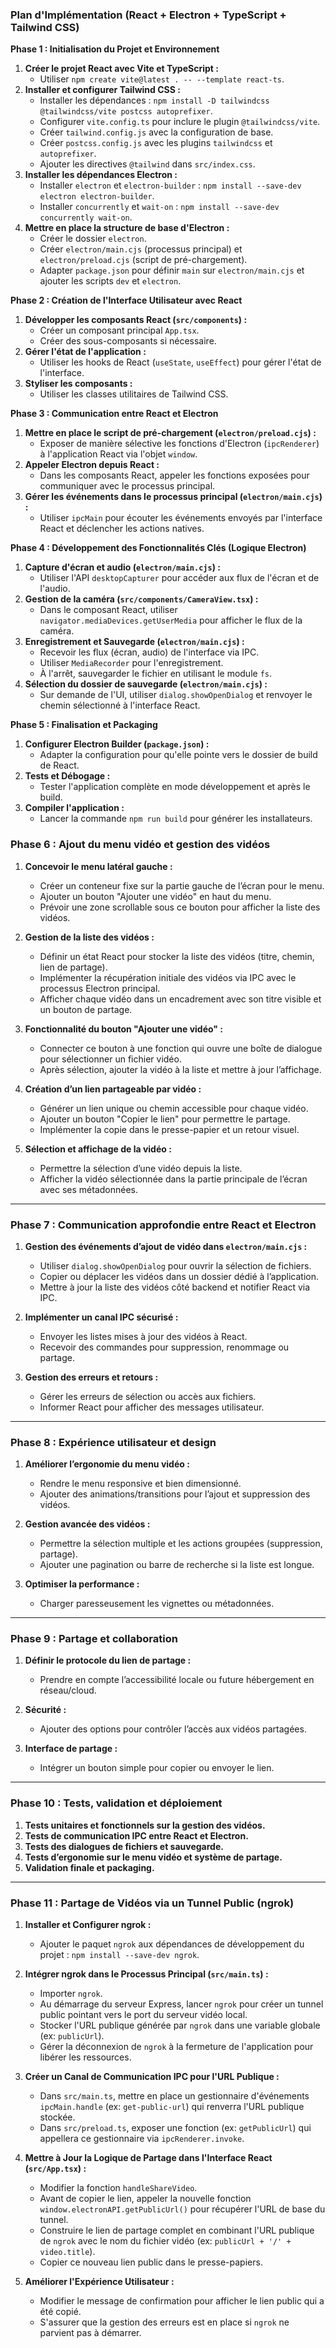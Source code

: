 ### **Plan d'Implémentation (React + Electron + TypeScript + Tailwind CSS)**

**Phase 1 : Initialisation du Projet et Environnement**

1.  **Créer le projet React avec Vite et TypeScript :**
    - Utiliser `npm create vite@latest . -- --template react-ts`.
2.  **Installer et configurer Tailwind CSS :**
    - Installer les dépendances : `npm install -D tailwindcss @tailwindcss/vite postcss autoprefixer`.
    - Configurer `vite.config.ts` pour inclure le plugin `@tailwindcss/vite`.
    - Créer `tailwind.config.js` avec la configuration de base.
    - Créer `postcss.config.js` avec les plugins `tailwindcss` et `autoprefixer`.
    - Ajouter les directives `@tailwind` dans `src/index.css`.
3.  **Installer les dépendances Electron :**
    - Installer `electron` et `electron-builder` : `npm install --save-dev electron electron-builder`.
    - Installer `concurrently` et `wait-on` : `npm install --save-dev concurrently wait-on`.
4.  **Mettre en place la structure de base d'Electron :**
    - Créer le dossier `electron`.
    - Créer `electron/main.cjs` (processus principal) et `electron/preload.cjs` (script de pré-chargement).
    - Adapter `package.json` pour définir `main` sur `electron/main.cjs` et ajouter les scripts `dev` et `electron`.

**Phase 2 : Création de l'Interface Utilisateur avec React**

1.  **Développer les composants React (`src/components`) :**
    - Créer un composant principal `App.tsx`.
    - Créer des sous-composants si nécessaire.
2.  **Gérer l'état de l'application :**
    - Utiliser les hooks de React (`useState`, `useEffect`) pour gérer l'état de l'interface.
3.  **Styliser les composants :**
    - Utiliser les classes utilitaires de Tailwind CSS.

**Phase 3 : Communication entre React et Electron**

1.  **Mettre en place le script de pré-chargement (`electron/preload.cjs`) :**
    - Exposer de manière sélective les fonctions d'Electron (`ipcRenderer`) à l'application React via l'objet `window`.
2.  **Appeler Electron depuis React :**
    - Dans les composants React, appeler les fonctions exposées pour communiquer avec le processus principal.
3.  **Gérer les événements dans le processus principal (`electron/main.cjs`) :**
    - Utiliser `ipcMain` pour écouter les événements envoyés par l'interface React et déclencher les actions natives.

**Phase 4 : Développement des Fonctionnalités Clés (Logique Electron)**

1.  **Capture d'écran et audio (`electron/main.cjs`) :**
    - Utiliser l'API `desktopCapturer` pour accéder aux flux de l'écran et de l'audio.
2.  **Gestion de la caméra (`src/components/CameraView.tsx`) :**
    - Dans le composant React, utiliser `navigator.mediaDevices.getUserMedia` pour afficher le flux de la caméra.
3.  **Enregistrement et Sauvegarde (`electron/main.cjs`) :**
    - Recevoir les flux (écran, audio) de l'interface via IPC.
    - Utiliser `MediaRecorder` pour l'enregistrement.
    - À l'arrêt, sauvegarder le fichier en utilisant le module `fs`.
4.  **Sélection du dossier de sauvegarde (`electron/main.cjs`) :**
    - Sur demande de l'UI, utiliser `dialog.showOpenDialog` et renvoyer le chemin sélectionné à l'interface React.

**Phase 5 : Finalisation et Packaging**

1.  **Configurer Electron Builder (`package.json`) :**
    - Adapter la configuration pour qu'elle pointe vers le dossier de build de React.
2.  **Tests et Débogage :**
    - Tester l'application complète en mode développement et après le build.
3.  **Compiler l'application :**
    - Lancer la commande `npm run build` pour générer les installateurs.

### **Phase 6 : Ajout du menu vidéo et gestion des vidéos**

1. **Concevoir le menu latéral gauche :**

   - Créer un conteneur fixe sur la partie gauche de l’écran pour le menu.
   - Ajouter un bouton "Ajouter une vidéo" en haut du menu.
   - Prévoir une zone scrollable sous ce bouton pour afficher la liste des vidéos.

2. **Gestion de la liste des vidéos :**

   - Définir un état React pour stocker la liste des vidéos (titre, chemin, lien de partage).
   - Implémenter la récupération initiale des vidéos via IPC avec le processus Electron principal.
   - Afficher chaque vidéo dans un encadrement avec son titre visible et un bouton de partage.

3. **Fonctionnalité du bouton "Ajouter une vidéo" :**

   - Connecter ce bouton à une fonction qui ouvre une boîte de dialogue pour sélectionner un fichier vidéo.
   - Après sélection, ajouter la vidéo à la liste et mettre à jour l’affichage.

4. **Création d’un lien partageable par vidéo :**

   - Générer un lien unique ou chemin accessible pour chaque vidéo.
   - Ajouter un bouton "Copier le lien" pour permettre le partage.
   - Implémenter la copie dans le presse-papier et un retour visuel.

5. **Sélection et affichage de la vidéo :**
   - Permettre la sélection d’une vidéo depuis la liste.
   - Afficher la vidéo sélectionnée dans la partie principale de l’écran avec ses métadonnées.

---

### **Phase 7 : Communication approfondie entre React et Electron**

1. **Gestion des événements d’ajout de vidéo dans `electron/main.cjs` :**

   - Utiliser `dialog.showOpenDialog` pour ouvrir la sélection de fichiers.
   - Copier ou déplacer les vidéos dans un dossier dédié à l’application.
   - Mettre à jour la liste des vidéos côté backend et notifier React via IPC.

2. **Implémenter un canal IPC sécurisé :**

   - Envoyer les listes mises à jour des vidéos à React.
   - Recevoir des commandes pour suppression, renommage ou partage.

3. **Gestion des erreurs et retours :**
   - Gérer les erreurs de sélection ou accès aux fichiers.
   - Informer React pour afficher des messages utilisateur.

---

### **Phase 8 : Expérience utilisateur et design**

1. **Améliorer l’ergonomie du menu vidéo :**

   - Rendre le menu responsive et bien dimensionné.
   - Ajouter des animations/transitions pour l’ajout et suppression des vidéos.

2. **Gestion avancée des vidéos :**

   - Permettre la sélection multiple et les actions groupées (suppression, partage).
   - Ajouter une pagination ou barre de recherche si la liste est longue.

3. **Optimiser la performance :**
   - Charger paresseusement les vignettes ou métadonnées.

---

### **Phase 9 : Partage et collaboration**

1. **Définir le protocole du lien de partage :**

   - Prendre en compte l’accessibilité locale ou future hébergement en réseau/cloud.

2. **Sécurité :**

   - Ajouter des options pour contrôler l’accès aux vidéos partagées.

3. **Interface de partage :**
   - Intégrer un bouton simple pour copier ou envoyer le lien.

---

### **Phase 10 : Tests, validation et déploiement**

1. **Tests unitaires et fonctionnels sur la gestion des vidéos.**
2. **Tests de communication IPC entre React et Electron.**
3. **Tests des dialogues de fichiers et sauvegarde.**
4. **Tests d’ergonomie sur le menu vidéo et système de partage.**
5. **Validation finale et packaging.**

---

### **Phase 11 : Partage de Vidéos via un Tunnel Public (ngrok)**

1.  **Installer et Configurer ngrok :**
    -   Ajouter le paquet `ngrok` aux dépendances de développement du projet : `npm install --save-dev ngrok`.

2.  **Intégrer ngrok dans le Processus Principal (`src/main.ts`) :**
    -   Importer `ngrok`.
    -   Au démarrage du serveur Express, lancer `ngrok` pour créer un tunnel public pointant vers le port du serveur vidéo local.
    -   Stocker l'URL publique générée par `ngrok` dans une variable globale (ex: `publicUrl`).
    -   Gérer la déconnexion de `ngrok` à la fermeture de l'application pour libérer les ressources.

3.  **Créer un Canal de Communication IPC pour l'URL Publique :**
    -   Dans `src/main.ts`, mettre en place un gestionnaire d'événements `ipcMain.handle` (ex: `get-public-url`) qui renverra l'URL publique stockée.
    -   Dans `src/preload.ts`, exposer une fonction (ex: `getPublicUrl`) qui appellera ce gestionnaire via `ipcRenderer.invoke`.

4.  **Mettre à Jour la Logique de Partage dans l'Interface React (`src/App.tsx`) :**
    -   Modifier la fonction `handleShareVideo`.
    -   Avant de copier le lien, appeler la nouvelle fonction `window.electronAPI.getPublicUrl()` pour récupérer l'URL de base du tunnel.
    -   Construire le lien de partage complet en combinant l'URL publique de `ngrok` avec le nom du fichier vidéo (ex: `publicUrl + '/' + video.title`).
    -   Copier ce nouveau lien public dans le presse-papiers.

5.  **Améliorer l'Expérience Utilisateur :**
    -   Modifier le message de confirmation pour afficher le lien public qui a été copié.
    -   S'assurer que la gestion des erreurs est en place si `ngrok` ne parvient pas à démarrer.
